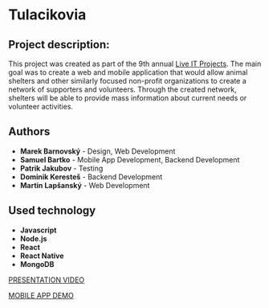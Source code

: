 # Tulacikovia

## Project description:
This project was created as part of the 9th annual [Live IT Projects](https://kpi.fei.tuke.sk/sk/content/zive-it-projekty).
The main goal was to create a web and mobile application that would allow animal shelters and other similarly focused non-profit organizations to create a network of supporters and volunteers.
Through the created network, shelters will be able to provide mass information about current needs or volunteer activities.

## Authors
- **Marek Barnovský** - Design, Web Development
- **Samuel Bartko** - Mobile App Development, Backend Development
- **Patrik Jakubov** - Testing
- **Dominik Keresteš** - Backend Development
- **Martin Lapšanský** - Web Development

## Used technology
- **Javascript**
- **Node.js**
- **React**
- **React Native**
- **MongoDB** 

[PRESENTATION VIDEO](https://www.youtube.com/watch?v=arPeDxGyQBw)


[MOBILE APP DEMO](https://www.youtube.com/watch?v=V1yNmqGaY1o)

